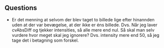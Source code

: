 ## Questions 
- Er det menning at selvom der blev taget to billede lige efter hinannden uden at der var bevægelse, at der ikke er éns billede.
Dvs. Når jeg laver cvAbsDiff og tjekker intensities, så alle mere end nul. Så skal man selv vurdere hvor meget skal jeg ignorere? 
Dvs. intensity mere end 50, så jeg tage det i betagning som forskel.  
